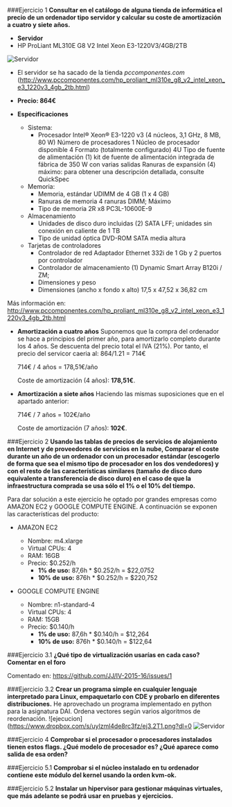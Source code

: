 ###Ejercicio 1
**Consultar en el catálogo de alguna tienda de informática el precio de un ordenador tipo servidor y calcular su coste de amortización a cuatro y siete años.**

* **Servidor**
* HP ProLiant ML310E G8 V2 Intel Xeon E3-1220V3/4GB/2TB


![Servidor](http://fotos.pccomponentes.com/ordenadores_sobremesa/servidores/hp_proliant_ml310e_g8_v2_intel_xeon_e3_1220v3_4gb_2tb.jpg)
* El servidor se ha sacado de la tienda *pccomponentes.com* (http://www.pccomponentes.com/hp_proliant_ml310e_g8_v2_intel_xeon_e3_1220v3_4gb_2tb.html)

* **Precio: 864€**


* **Especificaciones**

    * Sistema:
        * Procesador Intel® Xeon® E3-1220 v3 (4 núcleos, 3,1 GHz, 8 MB, 80 W)
        Número de procesadores 1
        Núcleo de procesador disponible 4
        Formato (totalmente configurado) 4U
        Tipo de fuente de alimentación (1) kit de fuente de alimentación integrada de fábrica de 350 W con varias salidas
        Ranuras de expansión (4) máximo: para obtener una descripción detallada, consulte QuickSpec
    * Memoria:
        * Memoria, estándar UDIMM de 4 GB (1 x 4 GB)
        * Ranuras de memoria 4 ranuras DIMM; Máximo
        * Tipo de memoria 2R x8 PC3L-10600E-9
    * Almacenamiento
        * Unidades de disco duro incluidas (2) SATA LFF; unidades sin conexión en caliente de 1 TB
        * Tipo de unidad óptica DVD-ROM SATA media altura
    * Tarjetas de controladores
        * Controlador de red Adaptador Ethernet 332i de 1 Gb y 2 puertos por controlador
        * Controlador de almacenamiento (1) Dynamic Smart Array B120i / ZM;
        * Dimensiones y peso
        * Dimensiones (ancho x fondo x alto) 17,5 x 47,52 x 36,82 cm

Más información en: http://www.pccomponentes.com/hp_proliant_ml310e_g8_v2_intel_xeon_e3_1220v3_4gb_2tb.html


* **Amortización a cuatro años**
Suponemos que la compra del ordenador se hace a principios del primer año, para amortizarlo completo durante los 4 años.
Se descuenta del precio total el IVA (21%). Por tanto, el precio del servicor caeria al: 864/1.21 = 714€

    714€ / 4 años = 178,51€/año

    Coste de amortización (4 años): **178,51€**.




* **Amortización a siete años**
Haciendo las mismas suposiciones que en el apartado anterior:

    714€ / 7 años = 102€/año

    Coste de amortización (7 años): **102€**. 


###Ejercicio 2
**Usando las tablas de precios de servicios de alojamiento en Internet y de proveedores de servicios en la nube, Comparar el coste durante un año de un ordenador con un procesador estándar (escogerlo de forma que sea el mismo tipo de procesador en los dos vendedores) y con el resto de las características similares (tamaño de disco duro equivalente a transferencia de disco duro) en el caso de que la infraestructura comprada se usa sólo el 1% o el 10% del tiempo.**

Para dar solución a este ejercicio he optado por grandes empresas como AMAZON EC2 y GOOGLE COMPUTE ENGINE. 
A continuación se exponen las características del producto:
* AMAZON EC2
	* Nombre: m4.xlarge
	* Virtual CPUs: 4
	* RAM: 16GB
	* Precio: $0.252/h
        * **1% de uso:** 87,6h * $0.252/h = $22,0752
        * **10% de uso:** 876h * $0.252/h = $220,752

* GOOGLE COMPUTE ENGINE
	* Nombre: n1-standard-4
	* Virtual CPUs: 4
	* RAM: 15GB
	* Precio: $0.140/h
        * **1% de uso:** 87,6h * $0.140/h = $12,264
        * **10% de uso:** 876h * $0.140/h = $122,64
    

###Ejercicio 3.1
**¿Qué tipo de virtualización usarías en cada caso? Comentar en el foro**

Comentado en: https://github.com/JJ/IV-2015-16/issues/1



###Ejercicio 3.2
**Crear un programa simple en cualquier lenguaje interpretado para Linux, empaquetarlo con CDE y probarlo en diferentes distribuciones.**
He aprovechado un programa implementado en python para la asignatura DAI. Ordena vectores según varios algoritmos de reordenación.
![ejecucion](https://www.dropbox.com/s/uylzml4de8rc3fz/ej3.2T1.png?dl=0
![Servidor](http://fotos.pccomponentes.com/ordenadores_sobremesa/servidores/hp_proliant_ml310e_g8_v2_intel_xeon_e3_1220v3_4gb_2tb.jpg)


###Ejercicio 4
**Comprobar si el procesador o procesadores instalados tienen estos flags. ¿Qué modelo de procesador es? ¿Qué aparece como salida de esa orden?**




###Ejercicio 5.1
**Comprobar si el núcleo instalado en tu ordenador contiene este módulo del kernel usando la orden kvm-ok.**


###Ejercicio 5.2
**Instalar un hipervisor para gestionar máquinas virtuales, que más adelante se podrá usar en pruebas y ejercicios.**